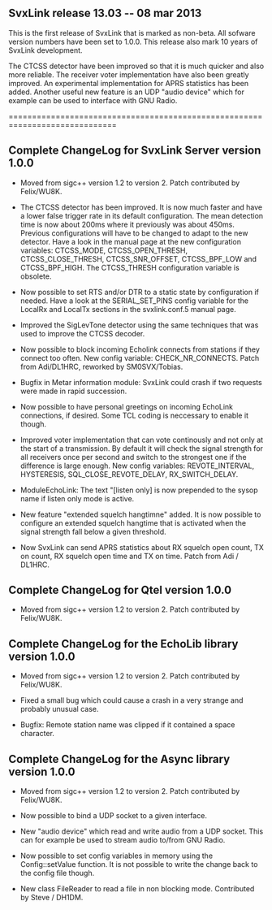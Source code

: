 SvxLink release 13.03 -- 08 mar 2013
------------------------------------

This is the first release of SvxLink that is marked as non-beta. All sofware
version numbers have been set to 1.0.0. This release also mark 10 years of
SvxLink development.

The CTCSS detector have been improved so that it is much quicker and also
more reliable. The receiver voter implementation have also been greatly
improved. An experimental implementation for APRS statistics has been added.
Another useful new feature is an UDP "audio device" which for example can
be used to interface with GNU Radio.



=============================================================================

Complete ChangeLog for SvxLink Server version 1.0.0
---------------------------------------------------

* Moved from sigc++ version 1.2 to version 2.
  Patch contributed by Felix/WU8K.

* The CTCSS detector has been improved. It is now much faster and have
  a lower false trigger rate in its default configuration. The mean
  detection time is now about 200ms where it previously was about 450ms.
  Previous configurations will have to be changed to adapt to the new
  detector. Have a look in the manual page at the new configuration
  variables: CTCSS\_MODE, CTCSS\_OPEN_THRESH, CTCSS\_CLOSE\_THRESH,
  CTCSS\_SNR\_OFFSET, CTCSS\_BPF\_LOW and CTCSS\_BPF\_HIGH. The CTCSS\_THRESH
  configuration variable is obsolete.

* Now possible to set RTS and/or DTR to a static state by configuration
  if needed. Have a look at the SERIAL\_SET\_PINS config variable for the
  LocalRx and LocalTx sections in the svxlink.conf.5 manual page.

* Improved the SigLevTone detector using the same techniques that was
  used to improve the CTCSS decoder.

* Now possible to block incoming Echolink connects from stations if they
  connect too often. New config variable: CHECK\_NR\_CONNECTS.
  Patch from Adi/DL1HRC, reworked by SM0SVX/Tobias.

* Bugfix in Metar information module: SvxLink could crash if two
  requests were made in rapid succession.

* Now possible to have personal greetings on incoming EchoLink connections,
  if desired. Some TCL coding is neccessary to enable it though.

* Improved voter implementation that can vote continously and not only at the
  start of a transmission. By default it will check the signal strength for
  all receivers once per second and switch to the strongest one if the
  difference is large enough. New config variables: REVOTE\_INTERVAL,
  HYSTERESIS, SQL\_CLOSE\_REVOTE\_DELAY, RX\_SWITCH\_DELAY.

* ModuleEchoLink: The text "[listen only] is now prepended to the sysop name
  if listen only mode is active.

* New feature "extended squelch hangtimne" added. It is now possible to
  configure an extended squelch hangtime that is activated when the
  signal strength fall below a given threshold.

* Now SvxLink can send APRS statistics about RX squelch open count,
  TX on count, RX squelch open time and TX on time.
  Patch from Adi / DL1HRC.



Complete ChangeLog for Qtel version 1.0.0
------------------------------------------

* Moved from sigc++ version 1.2 to version 2.
  Patch contributed by Felix/WU8K.



Complete ChangeLog for the EchoLib library version 1.0.0
--------------------------------------------------------

* Moved from sigc++ version 1.2 to version 2.
  Patch contributed by Felix/WU8K.

* Fixed a small bug which could cause a crash in a very strange and
  probably unusual case.

* Bugfix: Remote station name was clipped if it contained a space character.



Complete ChangeLog for the Async library version 1.0.0
------------------------------------------------------

* Moved from sigc++ version 1.2 to version 2.
  Patch contributed by Felix/WU8K.

* Now possible to bind a UDP socket to a given interface.

* New "audio device" which read and write audio from a UDP socket.
  This can for example be used to stream audio to/from GNU Radio.

* Now possible to set config variables in memory using the Config::setValue
  function. It is not possible to write the change back to the config
  file though.

* New class FileReader to read a file in non blocking mode. Contributed
  by Steve / DH1DM.
